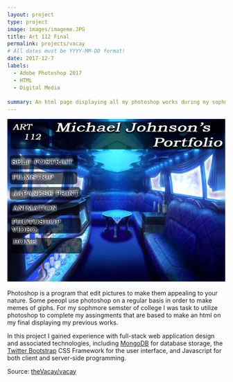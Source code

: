 ```yaml
---
layout: project
type: project
image: images/imageme.JPG
title: Art 112 Final
permalink: projects/vacay
# All dates must be YYYY-MM-DD format!
date: 2017-12-7
labels:
  - Adobe Photoshop 2017
  - HTML
  - Digital Media
  
summary: An html page displaying all my photoshop works during my sophmore sememster taking Art 212.
---
```


<img class="ui medium right floated rounded image" src="../images/artfinal.JPG">

Photoshop is a program that edit pictures to make them appealing to your nature. Some peeopl use photoshop on a regular basis in order to make memes of giphs. For my sophmore semster of college I was task to utilize photoshop to complete my assingments that are based to make an html on my final displaying my previous works. 



In this project I gained experience with full-stack web application design and associated technologies, including [MongoDB](http://mongodb.com) for database storage, the [Twitter Bootstrap](http://getbootstrap.com/) CSS Framework for the user interface, and Javascript for both client and server-side programming. 
 
Source: <a href="https://github.com/theVacay/vacay"><i class="large github icon"></i>theVacay/vacay</a>
